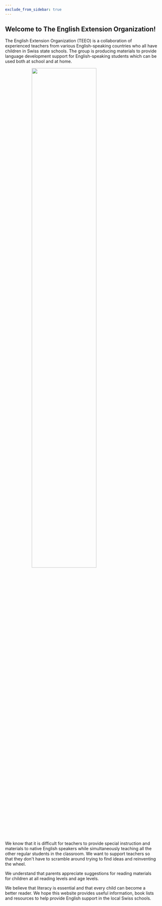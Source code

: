 ```yaml
---
exclude_from_sidebar: true
---
```


## Welcome to The English Extension Organization! 


The English Extension Organization (TEEO) is a collaboration of experienced teachers from various English-speaking countries who all have children in Swiss state schools. The group is producing materials to provide language development support for English-speaking students which can be used both at school and at home.  

<img src="https://i.imgur.com/msRysTK.png" width="65%" style="display:block;margin-left:auto;margin-right:auto;"/>

We know that it is difficult for teachers to provide special instruction and materials to native English speakers while simultaneously teaching all the other regular students in the classroom.  We want to support  teachers so that they don't have to scramble around trying to find ideas and reinventing the wheel.

We understand that parents appreciate suggestions for reading materials for children at all reading levels and age levels.

We believe that literacy is essential and that every child can become a better reader.  We hope this website provides useful information, book lists and resources to help provide English support in the local Swiss schools.  

<!--stackedit_data:
eyJoaXN0b3J5IjpbLTEwODUwNjM2OTgsLTE2MjQ3NDYyNzAsLT
EwNTMzOTc0MDEsLTE2MjQ3NDYyNzAsNzMwNTI4ODI4LC05NTM4
NTQyNzUsLTk1Mzg1NDI3NSwtMjkzODA1NjAwLDE0NzU0Njk1MD
gsLTE3Njc2NDc4MjgsLTExNzA3MDM1NjZdfQ==
-->